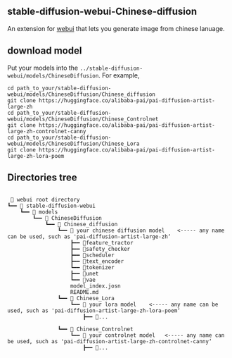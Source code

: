 ## stable-diffusion-webui-Chinese-diffusion
An extension for [webui](https://github.com/AUTOMATIC1111/stable-diffusion-webui) that lets you generate image from chinese lanuage.

## download model

Put your models into the `../stable-diffusion-webui/models/ChineseDiffusion`. 
For example,
```
cd path_to_your/stable-diffusion-webui/models/ChineseDiffusion/Chinese_diffusion 
git clone https://huggingface.co/alibaba-pai/pai-diffusion-artist-large-zh 
cd path_to_your/stable-diffusion-webui/models/ChineseDiffusion/Chinese_Controlnet 
git clone https://huggingface.co/alibaba-pai/pai-diffusion-artist-large-zh-controlnet-canny
cd path_to_your/stable-diffusion-webui/models/ChineseDiffusion/Chinese_Lora 
git clone https://huggingface.co/alibaba-pai/pai-diffusion-artist-large-zh-lora-poem
```

## Directories tree
```

 📁 webui root directory
┗━━ 📁 stable-diffusion-webui
    ┗━━ 📁 models                            
        ┗━━ 📁 ChineseDiffusion    
            ┗━━ 📁 Chinese_diffusion                              
                ┗━━ 📁 your chinese diffusion model    <----- any name can be used, such as 'pai-diffusion-artist-large-zh‘
                    ┣━━ 📁feature_tractor                
                    ┣━━ 📁safety_checker                     
                    ┣━━ 📁scheduler
                    ┣━━ 📁text_encoder 
                    ┗━━ 📁tokenizer 
                    ┣━━ 📁unet
                    ┗━━ 📁vae
                    model_index.josn
                    README.md
                ┗━━ 📁 Chinese_Lora
                    ┗━━ 📁 your lora model    <----- any name can be used, such as 'pai-diffusion-artist-large-zh-lora-poem‘
                        ┣━━ 📁...               

                ┗━━ 📁 Chinese_Controlnet                              
                    ┗━━ 📁 your controlnet model   <----- any name can be used, such as 'pai-diffusion-artist-large-zh-controlnet-canny‘
                        ┣━━ 📁...   


```

